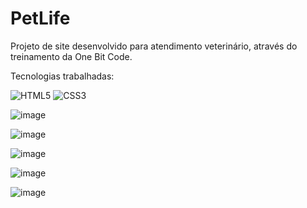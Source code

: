 # PetLife
Projeto de site desenvolvido para atendimento veterinário, através do treinamento da One Bit Code.

Tecnologias trabalhadas:

![HTML5](https://img.shields.io/badge/-HTML5-E34F26?style=flat&labelColor=E34F26&logo=html5&logoColor=ffffff)
![CSS3](https://img.shields.io/badge/-CSS3-1572B6?style=flat&labelColor=1572B6&logo=css3&logoColor=ffffff)

![image](https://github.com/Brunnosr12/PetLife/assets/143046335/49337215-4709-49b7-9897-62b7b4bb9d7a)

![image](https://github.com/Brunnosr12/PetLife/assets/143046335/6b27fb6d-0f01-4abd-914b-3326d5373eef)

![image](https://github.com/Brunnosr12/PetLife/assets/143046335/c2808b0f-259c-4e59-b731-fcc26934e7fa)

![image](https://github.com/Brunnosr12/PetLife/assets/143046335/fee9b192-59b6-4612-b6a5-46f38196dd7d)

![image](https://github.com/Brunnosr12/PetLife/assets/143046335/c74353ca-da45-420a-9418-7ce283e47584)
